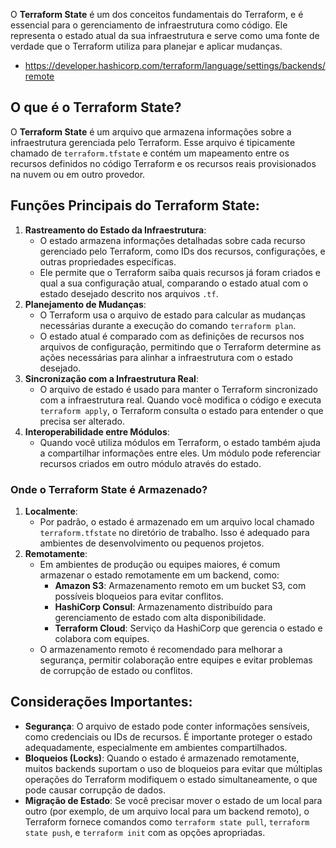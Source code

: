 O **Terraform State** é um dos conceitos fundamentais do Terraform, e é essencial para o gerenciamento de infraestrutura como código. Ele representa o estado atual da sua infraestrutura e serve como uma fonte de verdade que o Terraform utiliza para planejar e aplicar mudanças.

- https://developer.hashicorp.com/terraform/language/settings/backends/remote

## O que é o Terraform State?

O **Terraform State** é um arquivo que armazena informações sobre a infraestrutura gerenciada pelo Terraform. Esse arquivo é tipicamente chamado de `terraform.tfstate` e contém um mapeamento entre os recursos definidos no código Terraform e os recursos reais provisionados na nuvem ou em outro provedor.

## Funções Principais do Terraform State:

1. **Rastreamento do Estado da Infraestrutura**:
    - O estado armazena informações detalhadas sobre cada recurso gerenciado pelo Terraform, como IDs dos recursos, configurações, e outras propriedades específicas.
    - Ele permite que o Terraform saiba quais recursos já foram criados e qual a sua configuração atual, comparando o estado atual com o estado desejado descrito nos arquivos `.tf`.
2. **Planejamento de Mudanças**:
    - O Terraform usa o arquivo de estado para calcular as mudanças necessárias durante a execução do comando `terraform plan`.
    - O estado atual é comparado com as definições de recursos nos arquivos de configuração, permitindo que o Terraform determine as ações necessárias para alinhar a infraestrutura com o estado desejado.
3. **Sincronização com a Infraestrutura Real**:
    - O arquivo de estado é usado para manter o Terraform sincronizado com a infraestrutura real. Quando você modifica o código e executa `terraform apply`, o Terraform consulta o estado para entender o que precisa ser alterado.
4. **Interoperabilidade entre Módulos**:
    - Quando você utiliza módulos em Terraform, o estado também ajuda a compartilhar informações entre eles. Um módulo pode referenciar recursos criados em outro módulo através do estado.

### Onde o Terraform State é Armazenado?

1. **Localmente**:
    - Por padrão, o estado é armazenado em um arquivo local chamado `terraform.tfstate` no diretório de trabalho. Isso é adequado para ambientes de desenvolvimento ou pequenos projetos.
2. **Remotamente**:
    - Em ambientes de produção ou equipes maiores, é comum armazenar o estado remotamente em um backend, como:
        - **Amazon S3**: Armazenamento remoto em um bucket S3, com possíveis bloqueios para evitar conflitos.
        - **HashiCorp Consul**: Armazenamento distribuído para gerenciamento de estado com alta disponibilidade.
        - **Terraform Cloud**: Serviço da HashiCorp que gerencia o estado e colabora com equipes.
    - O armazenamento remoto é recomendado para melhorar a segurança, permitir colaboração entre equipes e evitar problemas de corrupção de estado ou conflitos.

## Considerações Importantes:

- **Segurança**: O arquivo de estado pode conter informações sensíveis, como credenciais ou IDs de recursos. É importante proteger o estado adequadamente, especialmente em ambientes compartilhados.
- **Bloqueios (Locks)**: Quando o estado é armazenado remotamente, muitos backends suportam o uso de bloqueios para evitar que múltiplas operações do Terraform modifiquem o estado simultaneamente, o que pode causar corrupção de dados.
- **Migração de Estado**: Se você precisar mover o estado de um local para outro (por exemplo, de um arquivo local para um backend remoto), o Terraform fornece comandos como `terraform state pull`, `terraform state push`, e `terraform init` com as opções apropriadas.
